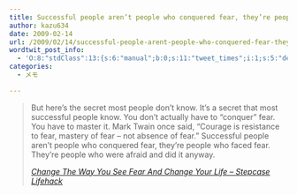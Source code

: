 ```yaml
---
title: Successful people aren’t people who conquered fear, they’re people who faced fear.
author: kazu634
date: 2009-02-14
url: /2009/02/14/successful-people-arent-people-who-conquered-fear-theyre-people-who-faced-fear/
wordtwit_post_info:
  - 'O:8:"stdClass":13:{s:6:"manual";b:0;s:11:"tweet_times";i:1;s:5:"delay";i:0;s:7:"enabled";i:1;s:10:"separation";s:2:"60";s:7:"version";s:3:"3.7";s:14:"tweet_template";b:0;s:6:"status";i:2;s:6:"result";a:0:{}s:13:"tweet_counter";i:2;s:13:"tweet_log_ids";a:1:{i:0;i:4501;}s:9:"hash_tags";a:0:{}s:8:"accounts";a:1:{i:0;s:7:"kazu634";}}'
categories:
  - メモ

---
```

<div class="section">
<blockquote title="Change The Way You See Fear And Change Your Life - Stepcase Lifehack" cite="http://www.lifehack.org/articles/lifestyle/change-the-way-you-see-fear-and-change-your-life.html">
<p>
      But here&#8217;s the secret most people don&#8217;t know. It&#8217;s a secret that most successful people know. You don&#8217;t actually have to &#8220;conquer&#8221; fear. You have to master it. Mark Twain once said, &#8220;Courage is resistance to fear, mastery of fear &#8211; not absence of fear.&#8221; Successful people aren&#8217;t people who conquered fear, they&#8217;re people who faced fear. They&#8217;re people who were afraid and did it anyway.
</p>
    
<p>
<cite><a href="http://www.lifehack.org/articles/lifestyle/change-the-way-you-see-fear-and-change-your-life.html" onclick="__gaTracker('send', 'event', 'outbound-article', 'http://www.lifehack.org/articles/lifestyle/change-the-way-you-see-fear-and-change-your-life.html', 'Change The Way You See Fear And Change Your Life &#8211; Stepcase Lifehack');" target="_blank">Change The Way You See Fear And Change Your Life &#8211; Stepcase Lifehack</a></cite>
</p>
</blockquote>
</div>